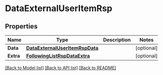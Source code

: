 # DataExternalUserItemRsp

## Properties

Name | Type | Description | Notes
------------ | ------------- | ------------- | -------------
**Data** | [**DataExternalUserItemRspData**](DataExternalUserItemRsp_data.md) |  | [optional] 
**Extra** | [**FollowingListRspDataExtra**](FollowingListRsp_data_extra.md) |  | [optional] 

[[Back to Model list]](../README.md#documentation-for-models) [[Back to API list]](../README.md#documentation-for-api-endpoints) [[Back to README]](../README.md)


